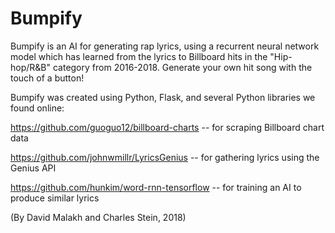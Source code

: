 # Bumpify
Bumpify is an AI for generating rap lyrics, using a recurrent neural network model which has learned from the lyrics to Billboard hits in the "Hip-hop/R&B" category from 2016-2018. Generate your own hit song with the touch of a button!


Bumpify was created using Python, Flask, and several Python libraries we found online:

https://github.com/guoguo12/billboard-charts -- for scraping Billboard chart data

https://github.com/johnwmillr/LyricsGenius -- for gathering lyrics using the Genius API

https://github.com/hunkim/word-rnn-tensorflow -- for training an AI to produce similar lyrics

(By David Malakh and Charles Stein, 2018)

